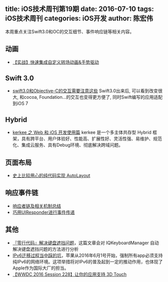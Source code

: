 title: iOS技术周刊第19期
date: 2016-07-10
tags: iOS技术周刊
categories: iOS开发
author: 陈宏伟
---

本周重点关注Swift3.0和OC的交互细节、事件响应链等相关内容。

<!--more-->

## 动画
* [【实战】快速集成自定义转场动画&手势驱动](http://www.cocoachina.com/ios/20160629/16856.html)

## Swift 3.0
* [swift3.0和Objective-C的交互需要注意这些](http://www.cocoachina.com/ios/20160620/16769.html) Swift3.0出来后, 可以看到改变很大, 和cocoa, Foundation...的交互也变得更方便了, 同时Swift编写的应用适配到iOS 7

## Hybrid
* [kerkee 之 Web 和 iOS 开发使用篇](http://www.cocoachina.com/ios/20160628/16844.html)  kerkee 是一个多主体共存型 Hybrid 框架，具有跨平台、用户体验好、性能高、扩展性好、灵活性强、易维护、规范化、集成云服务、具有Debug环境、彻底解决跨域问题。

## 页面布局
* [史上比较用心的纯代码实现 AutoLayout](http://www.cocoachina.com/ios/20160616/16732.html)

## 响应事件链
* [响应者链及相关机制总结]( http://www.cocoachina.com/ios/20160630/16868.html) 
* [巧用UIResponder进行事件传递]( http://www.cocoachina.com/ios/20160628/16814.html) 

## 其他
* [『零行代码』解决键盘遮挡问题](http://www.cocoachina.com/ios/20160630/16891.html)，这篇文章会对 IQKeyboardManager 自动解决键盘遮挡问题的方法进行分析
* [IPv6迁移过程当中踩的坑](http://www.cocoachina.com/ios/20160630/16890.html)，苹果从2016年6月1号开始，强制所有app必须支持纯IPv6的网络环境。这项举措将对IPv6的普及起到一定的推动作用，也体现了Apple作为国际大厂的担当。
* [【WWDC 2016 Session 228】让你的应用支持 3D Touch](http://www.cocoachina.com/ios/20160628/16825.html)
